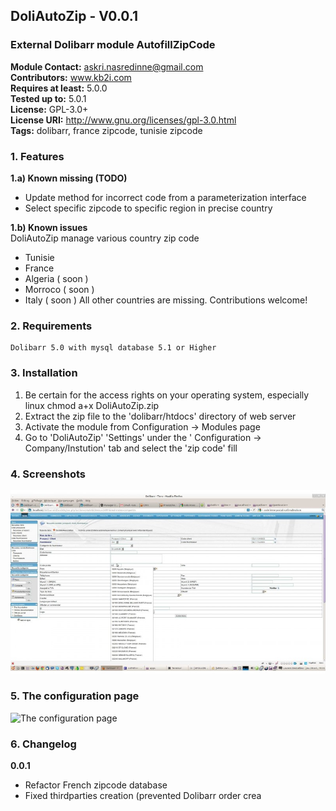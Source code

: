 ## DoliAutoZip - V0.0.1 ##
### External Dolibarr module AutofillZipCode ###


**Module Contact:** askri.nasredinne@gmail.com    
**Contributors:** www.kb2i.com   
**Requires at least:**     5.0.0   
**Tested up to:**         5.0.1   
**License:**               GPL-3.0+     
**License URI:**           http://www.gnu.org/licenses/gpl-3.0.html   
**Tags:**                   dolibarr, france zipcode, tunisie zipcode   
    
### 1. Features ###

**1.a)  Known missing (TODO)**
* Update method for incorrect code from a parameterization interface 
* Select specific zipcode to specific region in precise country  

**1.b) Known issues**   
DoliAutoZip manage various country zip code   
* Tunisie
* France
* Algeria ( soon )
* Morroco ( soon )
* Italy ( soon )
All other countries are missing. Contributions welcome!

### 2. Requirements ###
    Dolibarr 5.0 with mysql database 5.1 or Higher

### 3. Installation ###

 1. Be certain for the access rights on your operating system, especially linux
    chmod a+x DoliAutoZip.zip
  2. Extract the zip file to the 'dolibarr/htdocs' directory of web server
  3. Activate the module from Configuration -> Modules page
  4. Go to 'DoliAutoZip' 'Settings' under the ' Configuration -> Company/Instution' tab and select the 'zip code' fill

### 4. Screenshots ###
![The screen shot](img/autofill.jpg)
### 5. The configuration page ###
![The configuration page](assets/screenshot-1.png)


### 6. Changelog ###

  **0.0.1**
* Refactor French zipcode database
* Fixed thirdparties creation (prevented Dolibarr order crea
